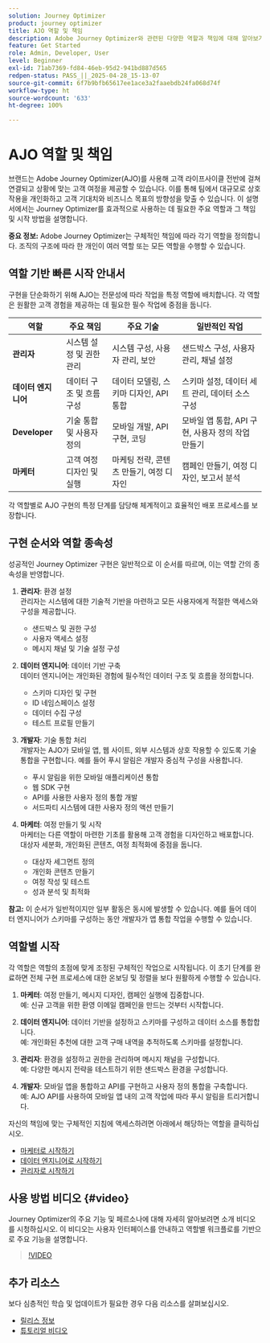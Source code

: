 ```yaml
---
solution: Journey Optimizer
product: journey optimizer
title: AJO 역할 및 책임
description: Adobe Journey Optimizer와 관련된 다양한 역할과 책임에 대해 알아보기
feature: Get Started
role: Admin, Developer, User
level: Beginner
exl-id: 71ab7369-fd84-46eb-95d2-941bd887d565
redpen-status: PASS_||_2025-04-28_15-13-07
source-git-commit: 6f7b9bfb65617ee1ace3a2faaebdb24fa068d74f
workflow-type: ht
source-wordcount: '633'
ht-degree: 100%

---
```



# AJO 역할 및 책임

브랜드는 Adobe Journey Optimizer(AJO)를 사용해 고객 라이프사이클 전반에 걸쳐 연결되고 상황에 맞는 고객 여정을 제공할 수 있습니다. 이를 통해 팀에서 대규모로 상호 작용을 개인화하고 고객 기대치와 비즈니스 목표의 방향성을 맞출 수 있습니다. 이 설명서에서는 Journey Optimizer를 효과적으로 사용하는 데 필요한 주요 역할과 그 책임 및 시작 방법을 설명합니다.

**중요 정보:** Adobe Journey Optimizer는 구체적인 책임에 따라 각기 역할을 정의합니다. 조직의 구조에 따라 한 개인이 여러 역할 또는 모든 역할을 수행할 수 있습니다.

## 역할 기반 빠른 시작 안내서

구현을 단순화하기 위해 AJO는 전문성에 따라 작업을 특정 역할에 배치합니다. 각 역할은 원활한 고객 경험을 제공하는 데 필요한 필수 작업에 중점을 둡니다.

| 역할 | 주요 책임 | 주요 기술 | 일반적인 작업 |
|-------------------|----------------------------------|--------------------------------|-----------------------------------------------|
| **관리자** | 시스템 설정 및 권한 관리 | 시스템 구성, 사용자 관리, 보안 | 샌드박스 구성, 사용자 관리, 채널 설정 |
| **데이터 엔지니어** | 데이터 구조 및 흐름 구성 | 데이터 모델링, 스키마 디자인, API 통합 | 스키마 설정, 데이터 세트 관리, 데이터 소스 구성 |
| **Developer** | 기술 통합 및 사용자 정의 | 모바일 개발, API 구현, 코딩 | 모바일 앱 통합, API 구현, 사용자 정의 작업 만들기 |
| **마케터** | 고객 여정 디자인 및 실행 | 마케팅 전략, 콘텐츠 만들기, 여정 디자인 | 캠페인 만들기, 여정 디자인, 보고서 분석 |

각 역할별로 AJO 구현의 특정 단계를 담당해 체계적이고 효율적인 배포 프로세스를 보장합니다.

## 구현 순서와 역할 종속성

성공적인 Journey Optimizer 구현은 일반적으로 이 순서를 따르며, 이는 역할 간의 종속성을 반영합니다.

1. **관리자**: 환경 설정\
   관리자는 시스템에 대한 기술적 기반을 마련하고 모든 사용자에게 적절한 액세스와 구성을 제공합니다.
   * 샌드박스 및 권한 구성
   * 사용자 액세스 설정
   * 메시지 채널 및 기술 설정 구성

2. **데이터 엔지니어**: 데이터 기반 구축\
   데이터 엔지니어는 개인화된 경험에 필수적인 데이터 구조 및 흐름을 정의합니다.
   * 스키마 디자인 및 구현
   * ID 네임스페이스 설정
   * 데이터 수집 구성
   * 테스트 프로필 만들기

3. **개발자**: 기술 통합 처리\
   개발자는 AJO가 모바일 앱, 웹 사이트, 외부 시스템과 상호 작용할 수 있도록 기술 통합을 구현합니다. 예를 들어 푸시 알림은 개발자 중심적 구성을 사용합니다.
   * 푸시 알림을 위한 모바일 애플리케이션 통합
   * 웹 SDK 구현
   * API를 사용한 사용자 정의 통합 개발
   * 서드파티 시스템에 대한 사용자 정의 액션 만들기

4. **마케터**: 여정 만들기 및 시작\
   마케터는 다른 역할이 마련한 기초를 활용해 고객 경험을 디자인하고 배포합니다. 대상자 세분화, 개인화된 콘텐츠, 여정 최적화에 중점을 둡니다.
   * 대상자 세그먼트 정의
   * 개인화 콘텐츠 만들기
   * 여정 작성 및 테스트
   * 성과 분석 및 최적화

**참고:** 이 순서가 일반적이지만 일부 활동은 동시에 발생할 수 있습니다. 예를 들어 데이터 엔지니어가 스키마를 구성하는 동안 개발자가 앱 통합 작업을 수행할 수 있습니다.

## 역할별 시작

각 역할은 역할의 초점에 맞게 조정된 구체적인 작업으로 시작됩니다. 이 초기 단계를 완료하면 전체 구현 프로세스에 대한 온보딩 및 정렬을 보다 원활하게 수행할 수 있습니다.

1. **마케터**: 여정 만들기, 메시지 디자인, 캠페인 실행에 집중합니다.\
   예: 신규 고객을 위한 환영 이메일 캠페인을 만드는 것부터 시작합니다.

2. **데이터 엔지니어**: 데이터 기반을 설정하고 스키마를 구성하고 데이터 소스를 통합합니다.\
   예: 개인화된 추천에 대한 고객 구매 내역을 추적하도록 스키마를 설정합니다.

3. **관리자**: 환경을 설정하고 권한을 관리하며 메시지 채널을 구성합니다.\
   예: 다양한 메시지 전략을 테스트하기 위한 샌드박스 환경을 구성합니다.

4. **개발자**: 모바일 앱을 통합하고 API를 구현하고 사용자 정의 통합을 구축합니다.\
   예: AJO API를 사용하여 모바일 앱 내의 고객 작업에 따라 푸시 알림을 트리거합니다.

자신의 책임에 맞는 구체적인 지침에 액세스하려면 아래에서 해당하는 역할을 클릭하십시오.

* [마케터로 시작하기](path/marketer.md)
* [데이터 엔지니어로 시작하기](path/data-engineer.md)
* [관리자로 시작하기](path/administrator.md)

## 사용 방법 비디오 {#video}

Journey Optimizer의 주요 기능 및 페르소나에 대해 자세히 알아보려면 소개 비디오를 시청하십시오. 이 비디오는 사용자 인터페이스를 안내하고 역할별 워크플로를 기반으로 주요 기능을 설명합니다.

>[!VIDEO](https://video.tv.adobe.com/v/3424995?quality=12)

## 추가 리소스

보다 심층적인 학습 및 업데이트가 필요한 경우 다음 리소스를 살펴보십시오.

* [릴리스 정보](../rn/release-notes.md)
* [튜토리얼 비디오](https://experienceleague.adobe.com/docs/journey-optimizer-learn/tutorials/overview.html?lang=ko)